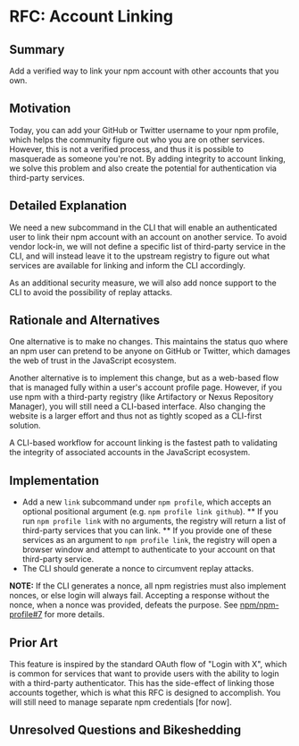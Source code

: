 # RFC: Account Linking

## Summary

Add a verified way to link your npm account with other accounts that you own.

## Motivation

Today, you can add your GitHub or Twitter username to your npm profile, which
helps the community figure out who you are on other services. However, this is
not a verified process, and thus it is possible to masquerade as someone you're
not. By adding integrity to account linking, we solve this problem and also
create the potential for authentication via third-party services.

## Detailed Explanation

We need a new subcommand in the CLI that will enable an authenticated user to
link their npm account with an account on another service. To avoid vendor
lock-in, we will not define a specific list of third-party service in the CLI,
and will instead leave it to the upstream registry to figure out what services
are available for linking and inform the CLI accordingly.

As an additional security measure, we will also add nonce support to the CLI to
avoid the possibility of replay attacks.

## Rationale and Alternatives

One alternative is to make no changes. This maintains the status quo where
an npm user can pretend to be anyone on GitHub or Twitter, which damages the web
of trust in the JavaScript ecosystem.

Another alternative is to implement this change, but as a web-based flow that is
managed fully within a user's account profile page. However, if you use npm with
a third-party registry (like Artifactory or Nexus Repository Manager), you will
still need a CLI-based interface. Also changing the website is a larger effort
and thus not as tightly scoped as a CLI-first solution.

A CLI-based workflow for account linking is the fastest path to
validating the integrity of associated accounts in the JavaScript ecosystem.

## Implementation

* Add a new `link` subcommand under `npm profile`, which accepts an optional
  positional argument (e.g. `npm profile link github`).
** If you run `npm profile link` with no arguments, the registry will return a
   list of third-party services that you can link.
** If you provide one of these services as an argument to `npm profile link`,
   the registry will open a browser window and attempt to authenticate to your
   account on that third-party service.
* The CLI should generate a nonce to circumvent replay attacks.

**NOTE:** If the CLI generates a nonce, all npm registries must also implement
nonces, or else login will always fail. Accepting a response without the nonce,
when a nonce was provided, defeats the purpose. See [npm/npm-profile#7](https://github.com/npm/npm-profile/issues/7)
for more details.

## Prior Art

This feature is inspired by the standard OAuth flow of "Login with X", which is
common for services that want to provide users with the ability to login with a
third-party authenticator. This has the side-effect of linking those accounts
together, which is what this RFC is designed to accomplish. You will still need
to manage separate npm credentials [for now].

## Unresolved Questions and Bikeshedding

